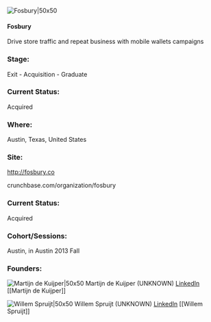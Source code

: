 

![Fosbury|50x50](https://s3.amazonaws.com/photos.angel.co/startups/i/186432-d5ee8a494ed5c881935db378e5d20575-medium_jpg.jpg?buster=1364038739)

#### Fosbury
Drive store traffic and repeat business with mobile wallets campaigns

### Stage: 
Exit - Acquisition - Graduate 

### Current Status: 
Acquired

### Where:
Austin, Texas, United States

### Site:
http://fosbury.co



crunchbase.com/organization/fosbury

### Current Status: 
Acquired

### Cohort/Sessions: 
Austin, in Austin 2013 Fall

### Founders: 

![Martijn de Kuijper|50x50](https://s3.amazonaws.com/photos.angel.co/users/271898-medium_jpg?1370589220) Martijn de Kuijper (UNKNOWN) [LinkedIn](https://linkedin.com/in/martijndekuijper) [[Martijn de Kuijper]]

![Willem Spruijt|50x50](https://s3.amazonaws.com/photos.angel.co/users/175174-medium_jpg?1347881458) Willem Spruijt (UNKNOWN) [LinkedIn](https://linkedin.com/in/willemspruijt) [[Willem Spruijt]]


